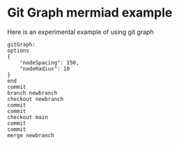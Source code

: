 # Git Graph mermiad example

Here is an experimental example of using git graph

```mermaid
gitGraph:
options
{
    "nodeSpacing": 150,
    "nodeRadius": 10
}
end
commit
branch newbranch
checkout newbranch
commit
commit
checkout main
commit
commit
merge newbranch
```
